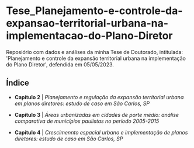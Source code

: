 # Tese_Planejamento-e-controle-da-expansao-territorial-urbana-na-implementacao-do-Plano-Diretor

Reposiório com dados e análises da minha Tese de Doutorado, intitulada: 'Planejamento e controle da expansão territorial urbana na implementação do Plano Diretor', defendida em 05/05/2023.

## Índice

- **Capítulo 2** | *Planejamento e regulação da expansão territorial urbana em planos diretores: estudo de caso em São Carlos, SP*

- **Capítulo 3** | *Áreas urbanizadas em cidades de porte médio: análise comparativa de municípios paulistas no período 2005-2015*

- **Capítulo 4** | *Crescimennto espacial urbano e implementação de planos diretores: estudo de caso em São Carlos, SP*

